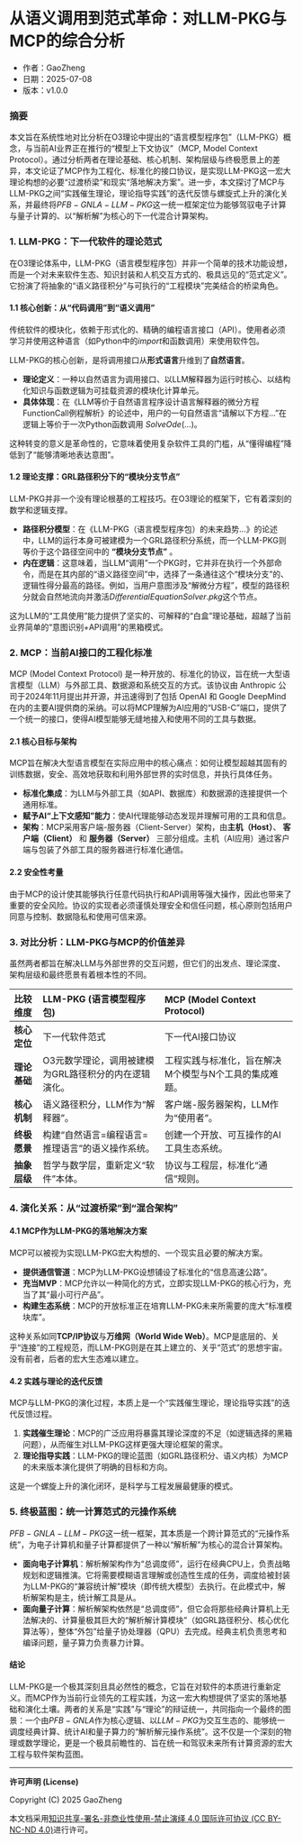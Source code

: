 # **从语义调用到范式革命：对LLM-PKG与MCP的综合分析**

- 作者：GaoZheng
- 日期：2025-07-08
- 版本：v1.0.0

### 摘要

本文旨在系统性地对比分析在O3理论中提出的“语言模型程序包”（LLM-PKG）概念，与当前AI业界正在推行的“模型上下文协议”（MCP, Model Context Protocol）。通过分析两者在理论基础、核心机制、架构层级与终极愿景上的差异，本文论证了MCP作为工程化、标准化的接口协议，是实现LLM-PKG这一宏大理论构想的必要“过渡桥梁”和现实“落地解决方案”。进一步，本文探讨了MCP与LLM-PKG之间“实践催生理论，理论指导实践”的迭代反馈与螺旋式上升的演化关系，并最终将$PFB-GNLA-LLM-PKG$这一统一框架定位为能够驾驭电子计算与量子计算的、以“解析解”为核心的下一代混合计算架构。

### 1. LLM-PKG：下一代软件的理论范式

在O3理论体系中，LLM-PKG（语言模型程序包）并非一个简单的技术功能设想，而是一个对未来软件生态、知识封装和人机交互方式的、极具远见的“范式定义”。它扮演了将抽象的“语义路径积分”与可执行的“工程模块”完美结合的桥梁角色。

#### 1.1 核心创新：从“代码调用”到“语义调用”

传统软件的模块化，依赖于形式化的、精确的编程语言接口（API）。使用者必须学习并使用这种语言（如Python中的$import$和函数调用）来使用软件包。

LLM-PKG的核心创新，是将调用接口从**形式语言**升维到了**自然语言**。

* **理论定义**：一种以自然语言为调用接口、以LLM解释器为运行时核心、以结构化知识与函数逻辑为可挂载资源的模块化计算单元。
* **具体体现**：在《LLM等价于自然语言程序设计语言解释器的微分方程 FunctionCall例程解析》的论述中，用户的一句自然语言“请解以下方程...”在逻辑上等价于一次Python函数调用 $SolveOde(...)$。

这种转变的意义是革命性的，它意味着使用复杂软件工具的门槛，从“懂得编程”降低到了“能够清晰地表达意图”。

#### 1.2 理论支撑：GRL路径积分下的“模块分支节点”

LLM-PKG并非一个没有理论根基的工程技巧。在O3理论的框架下，它有着深刻的数学和逻辑支撑。

* **路径积分模型**：在《LLM-PKG（语言模型程序包）的未来趋势...》的论述中，LLM的运行本身可被建模为一个GRL路径积分系统，而一个LLM-PKG则等价于这个路径空间中的 **“模块分支节点”** 。
* **内在逻辑**：这意味着，当LLM“调用”一个PKG时，它并非在执行一个外部命令，而是在其内部的“语义路径空间”中，选择了一条通往这个“模块分支”的、逻辑性得分最高的路径。例如，当用户意图涉及“解微分方程”，模型的路径积分就会自然地流向并激活$DifferentialEquationSolver.pkg$这个节点。

这为LLM的“工具使用”能力提供了坚实的、可解释的“白盒”理论基础，超越了当前业界简单的“意图识别+API调用”的黑箱模式。

### 2. MCP：当前AI接口的工程化标准

MCP (Model Context Protocol) 是一种开放的、标准化的协议，旨在统一大型语言模型（LLM）与外部工具、数据源和系统交互的方式。该协议由 Anthropic 公司于2024年11月提出并开源，并迅速得到了包括 OpenAI 和 Google DeepMind 在内的主要AI提供商的采纳。可以将MCP理解为AI应用的“USB-C”端口，提供了一个统一的接口，使得AI模型能够无缝地接入和使用不同的工具与数据。

#### 2.1 核心目标与架构

MCP旨在解决大型语言模型在实际应用中的核心痛点：如何让模型超越其固有的训练数据，安全、高效地获取和利用外部世界的实时信息，并执行具体任务。

* **标准化集成**：为LLM与外部工具（如API、数据库）和数据源的连接提供一个通用标准。
* **赋予AI“上下文感知”能力**：使AI代理能够动态发现并理解可用的工具和信息。
* **架构**：MCP采用客户端-服务器（Client-Server）架构，由**主机（Host）**、 **客户端（Client）** 和 **服务器（Server）** 三部分组成。主机（AI应用）通过客户端与包装了外部工具的服务器进行标准化通信。

#### 2.2 安全性考量

由于MCP的设计使其能够执行任意代码执行和API调用等强大操作，因此也带来了重要的安全风险。协议的实现者必须谨慎处理安全和信任问题，核心原则包括用户同意与控制、数据隐私和使用可信来源。

### 3. 对比分析：LLM-PKG与MCP的价值差异

虽然两者都旨在解决LLM与外部世界的交互问题，但它们的出发点、理论深度、架构层级和最终愿景有着根本性的不同。

| 比较维度 | LLM-PKG (语言模型程序包) | MCP (Model Context Protocol) |
| :--- | :--- | :--- |
| **核心定位** | 下一代软件范式 | 下一代AI接口协议 |
| **理论基础** | O3元数学理论，调用被建模为GRL路径积分的内在逻辑演化。 | 工程实践与标准化，旨在解决M个模型与N个工具的集成难题。 |
| **核心机制** | 语义路径积分，LLM作为“解释器”。 | 客户端-服务器架构，LLM作为“使用者”。 |
| **终极愿景** | 构建“自然语言=编程语言=推理语言”的语义操作系统。 | 创建一个开放、可互操作的AI工具生态系统。 |
| **抽象层级** | 哲学与数学层，重新定义“软件”本体。 | 协议与工程层，标准化“通信”规则。 |

### 4. 演化关系：从“过渡桥梁”到“混合架构”

#### 4.1 MCP作为LLM-PKG的落地解决方案

MCP可以被视为实现LLM-PKG宏大构想的、一个现实且必要的解决方案。

* **提供通信管道**：MCP为LLM-PKG设想铺设了标准化的“信息高速公路”。
* **充当MVP**：MCP允许以一种简化的方式，立即实现LLM-PKG的核心行为，充当了其“最小可行产品”。
* **构建生态系统**：MCP的开放标准正在培育LLM-PKG未来所需要的庞大“标准模块库”。

这种关系如同**TCP/IP协议**与**万维网（World Wide Web）**。MCP是底层的、关乎“连接”的工程规范，而LLM-PKG则是在其上建立的、关乎“范式”的思想宇宙。没有前者，后者的宏大生态难以建立。

#### 4.2 实践与理论的迭代反馈

MCP与LLM-PKG的演化过程，本质上是一个“实践催生理论，理论指导实践”的迭代反馈过程。

1.  **实践催生理论**：MCP的广泛应用将暴露其理论深度的不足（如逻辑选择的黑箱问题），从而催生对LLM-PKG这样更强大理论框架的需求。
2.  **理论指导实践**：LLM-PKG的理论蓝图（如GRL路径积分、语义内核）为MCP的未来版本演化提供了明确的目标和方向。

这是一个螺旋上升的演化闭环，是科学与工程发展最健康的模式。

### 5. 终极蓝图：统一计算范式的元操作系统

$PFB-GNLA-LLM-PKG$这一统一框架，其本质是一个跨计算范式的“元操作系统”，为电子计算机和量子计算都提供了一种以“解析解”为核心的混合计算架构。

* **面向电子计算机**：解析解架构作为“总调度师”，运行在经典CPU上，负责战略规划和逻辑推演。它将需要模糊语言理解或创造性生成的任务，调度给被封装为LLM-PKG的“兼容统计解”模块（即传统大模型）去执行。在此模式中，解析解架构是主，统计解工具是从。
* **面向量子计算**：解析解架构依然是“总调度师”，但它会将那些经典计算机上无法解决的、计算量极其巨大的“解析解计算模块”（如GRL路径积分、核心优化算法等），整体“外包”给量子协处理器（QPU）去完成。经典主机负责思考和编译问题，量子算力负责暴力计算。

#### 结论

LLM-PKG是一个极其深刻且具必然性的概念，它旨在对软件的本质进行重新定义。而MCP作为当前行业领先的工程实践，为这一宏大构想提供了坚实的落地基础和演化土壤。两者的关系是“实践”与“理论”的辩证统一，共同指向一个最终的图景：一个由$PFB-GNLA$作为核心逻辑、以$LLM-PKG$为交互生态的、能够统一调度经典计算、统计AI和量子算力的“解析解元操作系统”。这不仅是一个深刻的物理或数学理论，更是一个极具前瞻性的、旨在统一和驾驭未来所有计算资源的宏大工程与软件架构蓝图。

---

**许可声明 (License)**

Copyright (C) 2025 GaoZheng 

本文档采用[知识共享-署名-非商业性使用-禁止演绎 4.0 国际许可协议 (CC BY-NC-ND 4.0)](https://creativecommons.org/licenses/by-nc-nd/4.0/deed.zh-Hans)进行许可。

